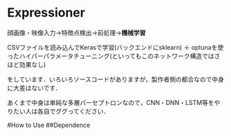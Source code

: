 Expressioner
==========================
顔画像・映像入力->特徴点検出->前処理->**機械学習**

CSVファイルを読み込んでKerasで学習(バックエンドにsklearn) ＋ optunaを使ったハイパーパラメータチューニング(といってもこのネットワーク構造ではさほど効果なし)

をしています．いろいろソースコードがありますが，製作者側の都合なので中身に大差はないです．

あくまで中身は単純な多層パーセプトロンなので，CNN・DNN・LSTM等をやりたい人は各自でググってください．

#How to Use
##Dependence

